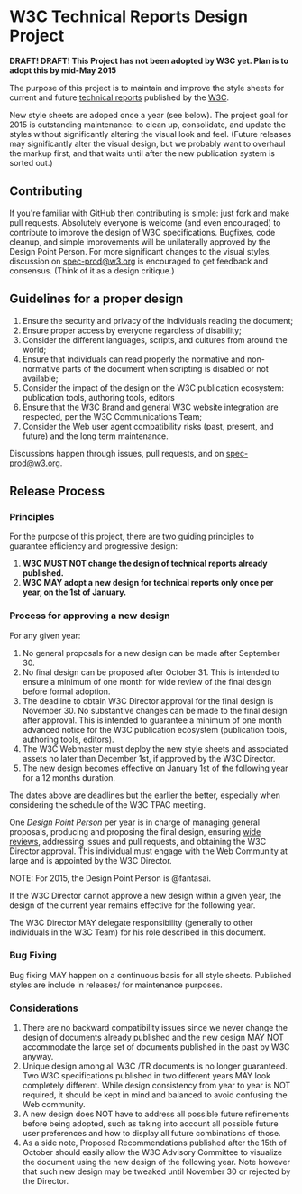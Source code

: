 # W3C Technical Reports Design Project

**DRAFT! DRAFT! This Project has not been adopted by W3C yet. Plan is to adopt this by mid-May 2015**

The purpose of this project is to maintain and improve the style sheets
for current and future [technical reports](http://www.w3.org/TR/) published by the [W3C](http://www.w3.org/).

New style sheets are adoped once a year (see below).
The project goal for 2015 is outstanding maintenance:
to clean up, consolidate, and update the styles without significantly altering the visual look and feel.
(Future releases may significantly alter the visual design,
but we probably want to overhaul the markup first,
and that waits until after the new publication system is sorted out.)

## Contributing

If you're familiar with GitHub then contributing is simple: just fork and make pull requests.
Absolutely everyone is welcome (and even encouraged) to contribute to improve the design of W3C specifications.
Bugfixes, code cleanup, and simple improvements will be unilaterally approved by the Design Point Person.
For more significant changes to the visual styles,
discussion on spec-prod@w3.org is encouraged to get feedback and consensus.
(Think of it as a design critique.)

## Guidelines for a proper design

1. Ensure the security and privacy of the individuals reading the document;
2. Ensure proper access by everyone regardless of disability;
3. Consider the different languages, scripts, and cultures from around the world;
4. Ensure that individuals can read properly the normative and non-normative parts of the document when scripting is disabled or not available;
5. Consider the impact of the design on the W3C publication ecosystem: publication tools, authoring tools, editors
6. Ensure that the W3C Brand and general W3C website integration are respected, per the W3C Communications Team;
7. Consider the Web user agent compatibility risks (past, present, and future) and the long term maintenance.

Discussions happen through issues, pull requests, and on spec-prod@w3.org.


## Release Process

### Principles

For the purpose of this project, there are two guiding principles to guarantee efficiency and progressive design:

1. **W3C MUST NOT change the design of technical reports already published.**
2. **W3C MAY adopt a new design for technical reports only once per year, on the 1st of January.**

### Process for approving a new design

For any given year:

1. No general proposals for a new design can be made after September 30.
2. No final design can be proposed after October 31. This is intended to ensure a minimum of one month for wide review of the final design before formal adoption.
3. The deadline to obtain W3C Director approval for the final design is November 30. No substantive changes can be made to the final design after approval. This is intended to guarantee a minimum of one month advanced notice for the W3C publication ecosystem (publication tools, authoring tools, editors).
4. The W3C Webmaster must deploy the new style sheets and associated assets no later than December 1st, if approved by the W3C Director.
5. The new design becomes effective on January 1st of the following year for a 12 months duration.

The dates above are deadlines but the earlier the better, especially when considering the schedule of the W3C TPAC meeting.

One _Design Point Person_ per year is in charge of managing general proposals,
producing and proposing the final design,
ensuring [wide reviews](http://www.w3.org/2014/Process-20140801/#wide-review),
addressing issues and pull requests,
and obtaining the W3C Director approval.
This individual must engage with the Web Community at large and is appointed by the W3C Director.

NOTE: For 2015, the Design Point Person is @fantasai.

If the W3C Director cannot approve a new design within a given year, the design of the current year remains effective for the following year.

The W3C Director MAY delegate responsibility (generally to other individuals in the W3C Team) for his role described in this document.

### Bug Fixing

Bug fixing MAY happen on a continuous basis for all style sheets. Published styles are include in releases/ for maintenance purposes.

### Considerations

1. There are no backward compatibility issues since we never change the design of documents already published and the new design MAY NOT accommodate the large set of documents published in the past by W3C anyway.
2. Unique design among all W3C /TR documents is no longer guaranteed. Two W3C specifications published in two different years MAY look completely different. While design consistency from year to year is NOT required, it should be kept in mind and balanced to avoid confusing the Web community.
3. A new design does NOT have to address all possible future refinements before being adopted, such as taking into account all possible future user preferences and how to display all future combinations of those.
4. As a side note, Proposed Recommendations published after the 15th of October should easily allow the W3C Advisory Committee to visualize the document using the new design of the following year. Note however that such new design may be tweaked until November 30 or rejected by the Director.
